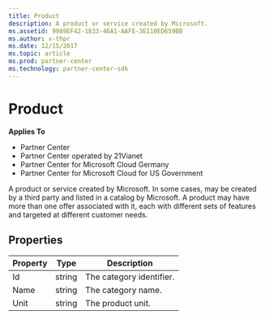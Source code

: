 ```yaml
---
title: Product
description: A product or service created by Microsoft.
ms.assetid: 9989EF42-1833-46A1-AAFE-3E110ED659BB
ms.author: v-thpr
ms.date: 12/15/2017
ms.topic: article
ms.prod: partner-center
ms.technology: partner-center-sdk
---
```


# Product


<span class="sidebar_heading" style="font-weight: bold;">Applies
To</span>

-   Partner Center
-   Partner Center operated by 21Vianet
-   Partner Center for Microsoft Cloud Germany
-   Partner Center for Microsoft Cloud for US Government

A product or service created by Microsoft. In some cases, may be created
by a third party and listed in a catalog by Microsoft. A product may
have more than one offer associated with it, each with different sets of
features and targeted at different customer needs.

## <span id="Properties"></span><span id="properties"></span><span id="PROPERTIES"></span>Properties


| Property | Type   | Description              |
|----------|--------|--------------------------|
| Id       | string | The category identifier. |
| Name     | string | The category name.       |
| Unit     | string | The product unit.        |

 

 

 




